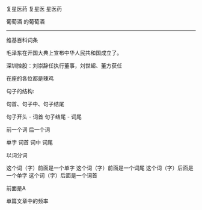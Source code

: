 复星医药
复星医
星医药

葡萄酒
的葡萄酒

---

维基百科词条

毛泽东在开国大典上宣布中华人民共和国成立了。

深圳控股：刘崇辞任执行董事，刘世超、董方获任

在座的各位都是辣鸡

句子的结构:
  
句首、句子中、句子结尾


句子开头 - 词首
句子结尾 - 词尾

前一个词 后一个词

单字 词首 词中 词尾

以词分词

这个词（字）前面是一个单字
这个词（字）前面是一个词尾
这个词（字）后面是一个单字
这个词（字）后面是一个词首

前面是A

单篇文章中的频率
